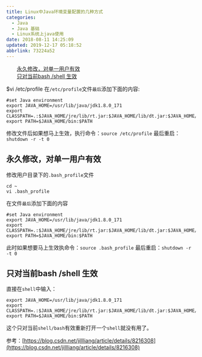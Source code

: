 ```yaml
---
title: Linux中Java环境变量配置的几种方式
categories: 
  - Java
  - Java 基础
  - Linux系统上java使用
date: 2018-08-11 14:25:09
updated: 2019-12-17 05:18:52
abbrlink: 73224a52
---
```

<div id='my_toc'><a href="/blog/73224a52/#永久修改，对单一用户有效" class="header_2">永久修改，对单一用户有效</a>&nbsp;<br><a href="/blog/73224a52/#只对当前bash/shell-生效" class="header_2">只对当前bash /shell 生效</a>&nbsp;<br></div>
<style>.header_1{margin-left: 1em;}.header_2{margin-left: 2em;}.header_3{margin-left: 3em;}.header_4{margin-left: 4em;}.header_5{margin-left: 5em;}.header_6{margin-left: 6em;}</style>
<!--more-->
<script>if (navigator.platform.search('arm')==-1){document.getElementById('my_toc').style.display = 'none';}var e,p = document.getElementsByTagName('p');while (p.length>0) {e = p[0];e.parentElement.removeChild(e);}</script>

<!--end-->
$vi /etc/profile
在`/etc/profile`文件`最后`添加下面的内容:
```
#set Java environment
export JAVA_HOME=/usr/lib/java/jdk1.8.0_171
export CLASSPATH=.:$JAVA_HOME/jre/lib/rt.jar:$JAVA_HOME/lib/dt.jar:$JAVA_HOME/lib/tools.jar
export PATH=$JAVA_HOME/bin:$PATH
```
修改文件后如果想马上生效，执行命令：`source /etc/profile`
最后重启：`shutdown -r -t 0`
##  永久修改，对单一用户有效 ##
修改用户目录下的`.bash_profile`文件
```
cd ~
vi .bash_profile
```
在文件`最后`添加下面的内容
```
#set Java environment
export JAVA_HOME=/usr/lib/java/jdk1.8.0_171
export CLASSPATH=.:$JAVA_HOME/jre/lib/rt.jar:$JAVA_HOME/lib/dt.jar:$JAVA_HOME/lib/tools.jar
export PATH=$JAVA_HOME/bin:$PATH
```
此时如果想要马上生效执命令：`source .bash_profile`
最后重启：`shutdown -r -t 0`

## 只对当前bash /shell 生效 ##

直接在`shell`中输入：

```
export JAVA_HOME=/usr/lib/java/jdk1.8.0_171
export CLASSPATH=.:$JAVA_HOME/jre/lib/rt.jar:$JAVA_HOME/lib/dt.jar:$JAVA_HOME/lib/tools.jar
export PATH=$JAVA_HOME/bin:$PATH
```
这个只对当前`shell/bash`有效重新打开一个`shell`就没有用了。


参考：[https://blog.csdn.net/jillliang/article/details/8216308](https://blog.csdn.net/jillliang/article/details/8216308)
